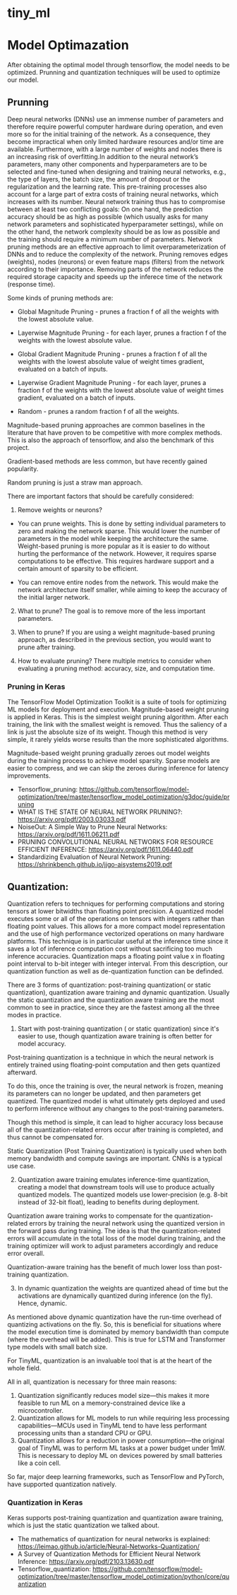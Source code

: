 # tiny_ml
# Model Optimazation
After obtaining the optimal model through tensorflow, the model needs to be optimized. Prunning and quantization techniques will be used to optimize our model.

## Prunning 
Deep neural networks (DNNs) use an immense number of parameters and therefore require powerful computer hardware during operation, and even more so for the initial training of the network. As a consequence, they become impractical when only limited hardware resources and/or time are available. Furthermore, with a large number of weights and nodes there is an increasing risk of overfitting.In addition to the neural network’s parameters, many other components and hyperparameters are to be selected and fine-tuned when designing and training neural networks, e.g., the type of layers, the batch size, the amount of dropout or the regularization and the learning rate. This pre-training processes also account for a large part of extra costs of training neural networks, which increases with its number. Neural network training thus has to compromise between at least two conflicting goals: On one hand, the prediction accuracy should be as high as possible (which usually asks for many network parameters and sophisticated hyperparameter settings), while on the other hand, the network complexity should be as low as possible and the training should require a minimum number of parameters. Network pruning methods are an effective approach to limit overparameterization of DNNs and to reduce the complexity of the network. Pruning removes edges (weights), nodes (neurons) or even feature maps (filters) from the network according to their importance. Removing parts of the network reduces the required storage capacity and speeds up the inferece time of the network (response time). 

Some kinds of pruning methods are: 

- Global Magnitude Pruning - prunes a fraction f of all the weights with the lowest absolute value.

- Layerwise Magnitude Pruning - for each layer, prunes a fraction f of the weights with the lowest absolute value.

- Global Gradient Magnitude Pruning - prunes a fraction f of all the weights with the lowest absolute value of weight times gradient, evaluated on a batch of inputs.

- Layerwise Gradient Magnitude Pruning - for each layer, prunes a fraction f of the weights with the lowest absolute value of weight times gradient, evaluated on a batch of inputs.

- Random - prunes a random fraction f of all the weights.

Magnitude-based pruning approaches are common baselines in the literature that have proven to be competitive with more complex methods. This is also the approach of tensorflow, and also the benchmark of this project.

Gradient-based methods are less common, but have recently gained popularity.

Random pruning is just a straw man approach.

There are important factors that should be carefully considered:

1. Remove weights or neurons?

- You can prune weights. This is done by setting individual parameters to zero and making the network sparse. This would lower the number of parameters in the model while keeping the architecture the same. 
Weight-based pruning is more popular as it is easier to do without hurting the performance of the network. However, it requires sparse computations to be effective. This requires hardware support and a certain amount of sparsity to be efficient. 

- You can remove entire nodes from the network. This would make the network architecture itself smaller, while aiming to keep the accuracy of the initial larger network.

2. What to prune?
 The goal is to remove more of the less important parameters.

3. When to prune?
If you are using a weight magnitude-based pruning approach, as described in the previous section, you would want to prune after training.

4. How to evaluate pruning? There multiple metrics to consider when evaluating a pruning method: accuracy, size, and computation time. 

###  Pruning in Keras 
The TensorFlow Model Optimization Toolkit is a suite of tools for optimizing ML models for deployment and execution. Magnitude-based weight pruning  is applied in Keras. 
This is the simplest weight pruning algorithm. After each training, the link with the smallest weight is removed. Thus the saliency of a link is just the absolute size of its weight. Though this method is very simple, it rarely yields worse results than the more sophisticated algorithms.

Magnitude-based weight pruning gradually zeroes out model weights during the training process to achieve model sparsity. Sparse models are easier to compress, and we can skip the zeroes during inference for latency improvements.

- Tensorflow_pruning: https://github.com/tensorflow/model-optimization/tree/master/tensorflow_model_optimization/g3doc/guide/pruning
- WHAT IS THE STATE OF NEURAL NETWORK PRUNING?: https://arxiv.org/pdf/2003.03033.pdf
- NoiseOut: A Simple Way to Prune Neural Networks: https://arxiv.org/pdf/1611.06211.pdf
- PRUNING CONVOLUTIONAL NEURAL NETWORKS FOR RESOURCE EFFICIENT INFERENCE: https://arxiv.org/pdf/1611.06440.pdf
- Standardizing Evaluation of Neural Network Pruning: https://shrinkbench.github.io/jjgo-aisystems2019.pdf


## Quantization: 

Quantization refers to techniques for performing computations and storing tensors at lower bitwidths than floating point precision. A quantized model executes some or all of the operations on tensors with integers rather than floating point values. This allows for a more compact model representation and the use of high performance vectorized operations on many hardware platforms. This technique is in particular useful at the inference time since it saves a lot of inference computation cost without sacrificing too much inference accuracies.
Quantization maps a floating point value x  in floating point interval to b-bit integer with integer interval. From this description, our quantization function as well as de-quantization function can be definded. 


There are 3 forms of quantization: post-training quantization( or static quantization), quantization aware training and dynamic quantization. Usually the static quantization and the quantization aware training are the most common to see in practice, since they are the fastest among all the three modes in practice.

1. Start with post-training quantization ( or static quantization) since it's easier to use, though quantization aware training is often better for model accuracy.

Post-training quantization is a technique in which the neural network is entirely trained using floating-point computation and then gets quantized afterward.

To do this, once the training is over, the neural network is frozen, meaning its parameters can no longer be updated, and then parameters get quantized. The quantized model is what ultimately gets deployed and used to perform inference without any changes to the post-training parameters.

Though this method is simple, it can lead to higher accuracy loss because all of the quantization-related errors occur after training is completed, and thus cannot be compensated for.

Static Quantization (Post Training Quantization) is typically used when both memory bandwidth and compute savings are important. CNNs is a typical use case.

2. Quantization aware training emulates inference-time quantization, creating a model that downstream tools will use to produce actually quantized models. The quantized models use lower-precision (e.g. 8-bit instead of 32-bit float), leading to benefits during deployment.

Quantization aware training works to compensate for the quantization-related errors by training the neural network using the quantized version in the forward pass during training.
The idea is that the quantization-related errors will accumulate in the total loss of the model during training, and the training optimizer will work to adjust parameters accordingly and reduce error overall.

Quantization-aware training has the benefit of much lower loss than post-training quantization. 

3. In dynamic quantization the weights are quantized ahead of time but the activations are dynamically quantized during inference (on the fly). Hence, dynamic.

As mentioned above dynamic quantization have the run-time overhead of quantizing activations on the fly. So, this is beneficial for situations where the model execution time is dominated by memory bandwidth than compute (where the overhead will be added). This is true for LSTM and Transformer type models with small batch size.


For TinyML, quantization is an invaluable tool that is at the heart of the whole field.

All in all, quantization is necessary for three main reasons: 

1. Quantization significantly reduces model size—this makes it more feasible to run ML on a memory-constrained device like a microcontroller.
2. Quantization allows for ML models to run while requiring less processing capabilities—MCUs used in TinyML tend to have less performant processing units than a standard CPU or GPU. 
3. Quantization allows for a reduction in power consumption—the original goal of TinyML was to perform ML tasks at a power budget under 1mW. This is necessary to deploy ML on devices powered by small batteries like a coin cell. 

So far, major deep learning frameworks, such as TensorFlow and PyTorch, have supported quantization natively. 
###  Quantization in Keras
Keras supports post-training quantization and quantization aware training, which is just the static quantization we talked about. 


- The mathematics of quantization for neural networks is explained: https://leimao.github.io/article/Neural-Networks-Quantization/
- A Survey of Quantization Methods for Efficient
Neural Network Inference: https://arxiv.org/pdf/2103.13630.pdf
- Tensorflow_quantization: https://github.com/tensorflow/model-optimization/tree/master/tensorflow_model_optimization/python/core/quantization
